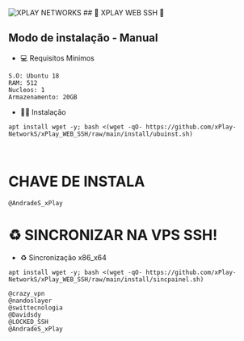 <img src="https://i.ibb.co/YD7Js0v/download.png)" alt="XPLAY NETWORKS"/>
## 🦅 XPLAY WEB SSH 🦅

</br>

## Modo de instalação - Manual
* 💻 Requisitos Minimos
```
S.O: Ubuntu 18 
RAM: 512
Nucleos: 1
Armazenamento: 20GB
```
* 🐱‍💻 Instalação
```
apt install wget -y; bash <(wget -qO- https://github.com/xPlay-NetworkS/xPlay_WEB_SSH/raw/main/install/ubuinst.sh)
```

</br>

# CHAVE DE INSTALA
```
@AndradeS_xPlay
```

# ♻️ SINCRONIZAR NA VPS SSH!
* ♻️ Sincronização x86_x64 
```
apt install wget -y; bash <(wget -qO- https://github.com/xPlay-NetworkS/xPlay_WEB_SSH/raw/main/install/sincpainel.sh)
```

```
@crazy_vpn
@nandoslayer
@swittecnologia
@Davidsdy
@LOCKED_SSH
@AndradeS_xPlay
```
